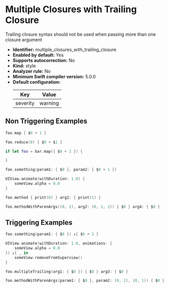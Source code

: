 # Multiple Closures with Trailing Closure

Trailing closure syntax should not be used when passing more than one closure argument

* **Identifier:** multiple_closures_with_trailing_closure
* **Enabled by default:** Yes
* **Supports autocorrection:** No
* **Kind:** style
* **Analyzer rule:** No
* **Minimum Swift compiler version:** 5.0.0
* **Default configuration:**
  <table>
  <thead>
  <tr><th>Key</th><th>Value</th></tr>
  </thead>
  <tbody>
  <tr>
  <td>
  severity
  </td>
  <td>
  warning
  </td>
  </tr>
  </tbody>
  </table>

## Non Triggering Examples

```swift
foo.map { $0 + 1 }
```

```swift
foo.reduce(0) { $0 + $1 }
```

```swift
if let foo = bar.map({ $0 + 1 }) {

}
```

```swift
foo.something(param1: { $0 }, param2: { $0 + 1 })
```

```swift
UIView.animate(withDuration: 1.0) {
    someView.alpha = 0.0
}
```

```swift
foo.method { print(0) } arg2: { print(1) }
```

```swift
foo.methodWithParenArgs((0, 1), arg2: (0, 1, 2)) { $0 } arg4: { $0 }
```

## Triggering Examples

```swift
foo.something(param1: { $0 }) ↓{ $0 + 1 }
```

```swift
UIView.animate(withDuration: 1.0, animations: {
    someView.alpha = 0.0
}) ↓{ _ in
    someView.removeFromSuperview()
}
```

```swift
foo.multipleTrailing(arg1: { $0 }) { $0 } arg3: { $0 }
```

```swift
foo.methodWithParenArgs(param1: { $0 }, param2: (0, 1), (0, 1)) { $0 }
```